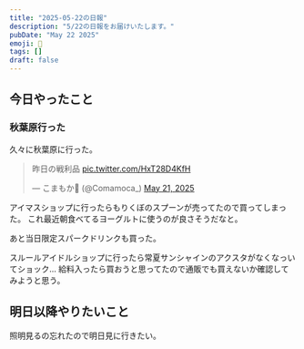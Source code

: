 ```yaml
---
title: "2025-05-22の日報"
description: "5/22の日報をお届けいたします。"
pubDate: "May 22 2025"
emoji: 🦊
tags: []
draft: false
---
```


## 今日やったこと

### 秋葉原行った

久々に秋葉原に行った。

<blockquote class="twitter-tweet"><p lang="ja" dir="ltr">昨日の戦利品 <a href="https://t.co/HxT28D4KfH">pic.twitter.com/HxT28D4KfH</a></p>&mdash; こまもか🦊 (@Comamoca_) <a href="https://twitter.com/Comamoca_/status/1925315010370445534?ref_src=twsrc%5Etfw">May 21, 2025</a></blockquote> <script async src="https://platform.twitter.com/widgets.js" charset="utf-8"></script>

アイマスショップに行ったらもりくぼのスプーンが売ってたので買ってしまった。
これ最近朝食べてるヨーグルトに使うのが良さそうだなと。

あと当日限定スパークドリンクも買った。

スルールアイドルショップに行ったら常夏サンシャインのアクスタがなくなっいてショック...
給料入ったら買おうと思ってたので通販でも買えないか確認してみようと思う。

## 明日以降やりたいこと

照明見るの忘れたので明日見に行きたい。
